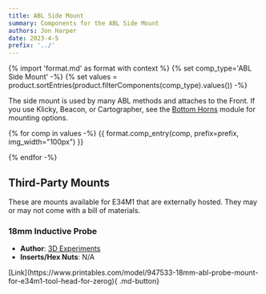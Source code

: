 ```yaml
---
title: ABL Side Mount
summary: Components for the ABL Side Mount
authors: Jon Harper
date: 2023-4-5
prefix: '../'
---
```


{% import 'format.md' as format with context %}
{% set comp_type='ABL Side Mount' -%}
{% set values = product.sortEntries(product.filterComponents(comp_type).values()) -%}

The side mount is used by many ABL methods and attaches to the Front. If you use Klicky, Beacon, or Cartographer, see the [Bottom Horns](bottom.md) module for mounting options.

{% for comp in values -%}
{{ format.comp_entry(comp, prefix=prefix, img_width="100px") }}

{% endfor -%}

## Third-Party Mounts

These are mounts available for E34M1 that are externally hosted. They may or may not come with a bill of materials.

### 18mm Inductive Probe

<div markdown class="jh-grid-container jh-grid-2">
<div markdown class="jh-grid-para">

- **Author**: [3D Experiments](https://www.printables.com/@3DExperiments)
- **Inserts/Hex Nuts**: N/A

<div markdown class="jh-grid-container jh-grid-1 jh-link-grid">
[Link](https://www.printables.com/model/947533-18mm-abl-probe-mount-for-e34m1-tool-head-for-zerog){ .md-button}
</div>
</div>